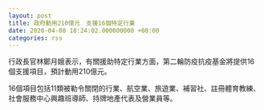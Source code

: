 ```yaml
---
layout: post
title: 政府動用210億元　支援16個特定行業
date: 2020-04-08 18:24:02.000000000 +08:00
categories: rss
---
```


行政長官林鄭月娥表示，有關援助特定行業方面，第二輪防疫抗疫基金將提供16個支援項目，預計動用210億元。

16個項目包括11類被勒令關閉的行業、航空業、旅遊業、補習社、註冊體育教練、社會服務中心興趣班導師、持牌地產代表及營業員等。
